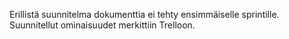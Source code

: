 Erillistä suunnitelma dokumenttia ei tehty ensimmäiselle sprintille. Suunnitellut ominaisuudet merkittiin Trelloon.
